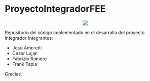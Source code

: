# ProyectoIntegradorFEE
<p align="center">
  <img src="https://media.discordapp.net/attachments/1042936737447546920/1043592921733140490/ulima_logo.png"/>
</p>
Repositorio del código implementado en el desarrollo del proyecto integrador
Integrantes:

- Jesu Amoretti
- Cesar Lujan
- Fabrizio Romero
- Frank Tapia

Gracias.
